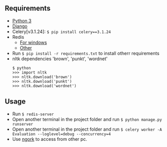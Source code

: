 ## Requirements
* [Python 3](https://www.python.org/downloads/) 
* [Django](https://www.djangoproject.com/download/) 
* Celery[v3.1.24]: `$ pip install celery==3.1.24`
* Redis
	* [For windows](https://github.com/MicrosoftArchive/redis/releases)
	* [Other](https://redis.io/download) 
* Run `$ pip install -r requirements.txt` to install otherr requirements
* nltk dependencies 'brown', 'punkt', 'wordnet'
	```
	$ python
	>>> import nltk
	>>> nltk.download('brown')
	>>> nltk.download('punkt')
	>>> nltk.download('wordnet')
	```

## Usage
* Run `$ redis-server`
* Open another terminal in the project folder and run `$ python manage.py runserver`
* Open another terminal in the project folder and run `$ celery worker -A Evaluation --loglevel=debug --concurrency=4`
* Use [ngork](https://ngrok.com/) to access from other pc.
